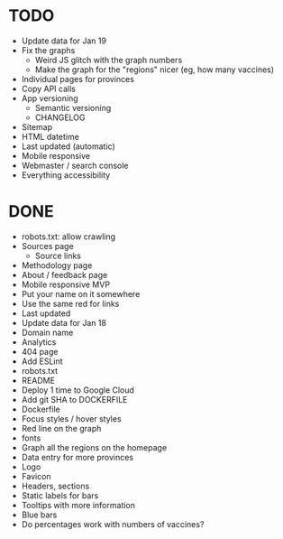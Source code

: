 # TODO

- Update data for Jan 19
- Fix the graphs
  - Weird JS glitch with the graph numbers
  - Make the graph for the "regions" nicer (eg, how many vaccines)
- Individual pages for provinces
- Copy API calls
- App versioning
  - Semantic versioning
  - CHANGELOG
- Sitemap
- HTML datetime
- Last updated (automatic)
- Mobile responsive
- Webmaster / search console
- Everything accessibility

# DONE

- robots.txt: allow crawling
- Sources page
  - Source links
- Methodology page
- About / feedback page
- Mobile responsive MVP
- Put your name on it somewhere
- Use the same red for links
- Last updated
- Update data for Jan 18
- Domain name
- Analytics
- 404 page
- Add ESLint
- robots.txt
- README
- Deploy 1 time to Google Cloud
- Add git SHA to DOCKERFILE
- Dockerfile
- Focus styles / hover styles
- Red line on the graph
- fonts
- Graph all the regions on the homepage
- Data entry for more provinces
- Logo
- Favicon
- Headers, sections
- Static labels for bars
- Tooltips with more information
- Blue bars
- Do percentages work with numbers of vaccines?
